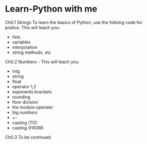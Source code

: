 # Learn-Python with me

Ch0.1 Strings To learn the basics of Python, use the folloing code for pratice. This will teach you:
- lists
- variables
- interpolation
- string methods, etc
  
Ch0.2 Numbers - This will teach you:
- intg
- string
- float
- operator 1,2
- exponents brackets
- rounding
- floor division
- the modulo operater
- big numbers
- +-
- casting (TO)
- casting (FROM)

Ch0.3 To be continued
